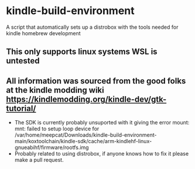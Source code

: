 # kindle-build-environment
A script that automatically sets up a distrobox with the tools needed for kindle homebrew development
## This only supports linux systems WSL is untested
## All information was sourced from the good folks at the kindle modding wiki https://kindlemodding.org/kindle-dev/gtk-tutorial/
- The SDK is currently probably unsuported with it giving the error mount: mnt: failed to setup loop device for /var/home/meepcat/Downloads/kindle-build-environment-main/koxtoolchain/kindle-sdk/cache/arm-kindlehf-linux-gnueabihf/firmware/rootfs.img
- Probably related to using distrobox, if anyone knows how to fix it please make a pull request.
